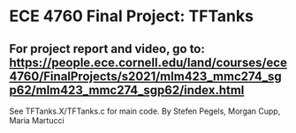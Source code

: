 # ECE 4760 Final Project: TFTanks
## For project report and video, go to: https://people.ece.cornell.edu/land/courses/ece4760/FinalProjects/s2021/mlm423_mmc274_sgp62/mlm423_mmc274_sgp62/index.html
See TFTanks.X/TFTanks.c for main code.
By Stefen Pegels, Morgan Cupp, Maria Martucci
